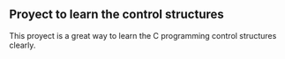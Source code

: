 ## Proyect to learn the control structures
This proyect is a great way to learn the
C programming control structures clearly.
